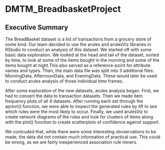 # DMTM_BreadbasketProject
## Executive Summary

The BreadBasket dataset is a list of transactions from a grocery store of some kind. Our team decided to use the arules and arulesViz libraries in RStudio to conduct an analysis of this dataset. We started off with some basic data exploration. We looked at the head and tail of the dataset, sorted by time, to look at some of the items bought in the morning and some of the items bought at night.This also served as a reference-point for attribute names and types. Then, the main data file was split into 3 additional files: MorningData, AfternoonData, and EveningData. These would later be used to conduct arules analysis of those individual time frames.

After some exploration of the new datasets, arules analysis began. First, we had to convert the data to transaction datasets. Then we made item frequency plots of all 4 datasets. After running each set through the apriori() function, we were able to inspect the generated rules by lift to see which rules were the most likely to occur. Finally, we used arulesViz to create network diagrams of the rules and look for clusters of items along with the plot() function to create scatterplots of confidence against support. 

We conlcuded that, while there were some interesting obvservations to be made, the data did not contain much information of practical use. This could be wrong, as we are fairly inexperienced association rule miners. 
